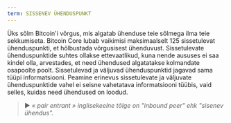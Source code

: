 ```yaml
---
term: SISSENEV ÜHENDUSPUNKT
---
```


Üks sõlm Bitcoin'i võrgus, mis algatab ühenduse teie sõlmega ilma teie sekkumiseta. Bitcoin Core lubab vaikimisi maksimaalselt 125 sissetulevat ühenduspunkti, et hõlbustada võrgusisest ühenduvust. Sissetulevate ühenduspunktide suhtes ollakse ettevaatlikud, kuna nende aususes ei saa kindel olla, arvestades, et need ühendused algatatakse kolmandate osapoolte poolt. Sissetulevad ja väljuvad ühenduspunktid jagavad sama tüüpi informatsiooni. Peamine erinevus sissetulevate ja väljuvate ühenduspunktide vahel ei seisne vahetatava informatsiooni tüübis, vaid selles, kuidas need ühendused on loodud.

> ► *« pair entrant » inglisekeelne tõlge on "inbound peer" ehk "sisenev ühendus".*